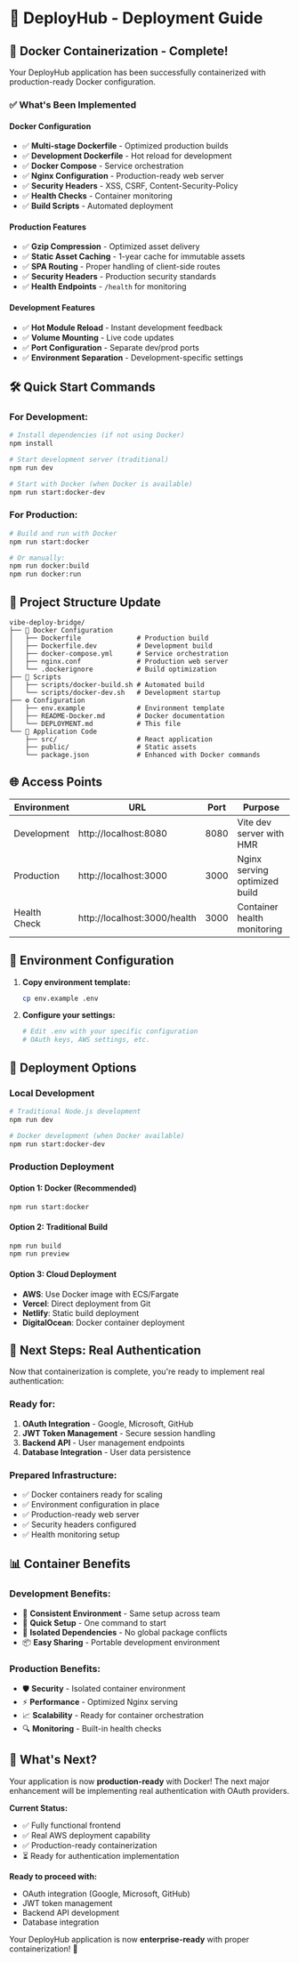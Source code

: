 # 🚀 DeployHub - Deployment Guide

## 🐳 Docker Containerization - Complete!

Your DeployHub application has been successfully containerized with production-ready Docker configuration.

### ✅ **What's Been Implemented**

#### **Docker Configuration**
- ✅ **Multi-stage Dockerfile** - Optimized production builds
- ✅ **Development Dockerfile** - Hot reload for development
- ✅ **Docker Compose** - Service orchestration
- ✅ **Nginx Configuration** - Production-ready web server
- ✅ **Security Headers** - XSS, CSRF, Content-Security-Policy
- ✅ **Health Checks** - Container monitoring
- ✅ **Build Scripts** - Automated deployment

#### **Production Features**
- ✅ **Gzip Compression** - Optimized asset delivery
- ✅ **Static Asset Caching** - 1-year cache for immutable assets
- ✅ **SPA Routing** - Proper handling of client-side routes
- ✅ **Security Headers** - Production security standards
- ✅ **Health Endpoints** - `/health` for monitoring

#### **Development Features**
- ✅ **Hot Module Reload** - Instant development feedback
- ✅ **Volume Mounting** - Live code updates
- ✅ **Port Configuration** - Separate dev/prod ports
- ✅ **Environment Separation** - Development-specific settings

## 🛠️ **Quick Start Commands**

### For Development:
```bash
# Install dependencies (if not using Docker)
npm install

# Start development server (traditional)
npm run dev

# Start with Docker (when Docker is available)
npm run start:docker-dev
```

### For Production:
```bash
# Build and run with Docker
npm run start:docker

# Or manually:
npm run docker:build
npm run docker:run
```

## 📁 **Project Structure Update**

```
vibe-deploy-bridge/
├── 🐳 Docker Configuration
│   ├── Dockerfile              # Production build
│   ├── Dockerfile.dev          # Development build
│   ├── docker-compose.yml      # Service orchestration
│   ├── nginx.conf              # Production web server
│   └── .dockerignore           # Build optimization
├── 📜 Scripts
│   ├── scripts/docker-build.sh # Automated build
│   └── scripts/docker-dev.sh   # Development startup
├── ⚙️ Configuration
│   ├── env.example             # Environment template
│   ├── README-Docker.md        # Docker documentation
│   └── DEPLOYMENT.md           # This file
└── 🎯 Application Code
    ├── src/                    # React application
    ├── public/                 # Static assets
    └── package.json            # Enhanced with Docker commands
```

## 🌐 **Access Points**

| Environment | URL | Port | Purpose |
|-------------|-----|------|---------|
| Development | http://localhost:8080 | 8080 | Vite dev server with HMR |
| Production | http://localhost:3000 | 3000 | Nginx serving optimized build |
| Health Check | http://localhost:3000/health | 3000 | Container health monitoring |

## 🔧 **Environment Configuration**

1. **Copy environment template:**
   ```bash
   cp env.example .env
   ```

2. **Configure your settings:**
   ```bash
   # Edit .env with your specific configuration
   # OAuth keys, AWS settings, etc.
   ```

## 🚀 **Deployment Options**

### Local Development
```bash
# Traditional Node.js development
npm run dev

# Docker development (when Docker available)
npm run start:docker-dev
```

### Production Deployment

#### Option 1: Docker (Recommended)
```bash
npm run start:docker
```

#### Option 2: Traditional Build
```bash
npm run build
npm run preview
```

#### Option 3: Cloud Deployment
- **AWS**: Use Docker image with ECS/Fargate
- **Vercel**: Direct deployment from Git
- **Netlify**: Static build deployment
- **DigitalOcean**: Docker container deployment

## 🔮 **Next Steps: Real Authentication**

Now that containerization is complete, you're ready to implement real authentication:

### **Ready for:**
1. **OAuth Integration** - Google, Microsoft, GitHub
2. **JWT Token Management** - Secure session handling
3. **Backend API** - User management endpoints
4. **Database Integration** - User data persistence

### **Prepared Infrastructure:**
- ✅ Docker containers ready for scaling
- ✅ Environment configuration in place
- ✅ Production-ready web server
- ✅ Security headers configured
- ✅ Health monitoring setup

## 📊 **Container Benefits**

### **Development Benefits:**
- 🔄 **Consistent Environment** - Same setup across team
- 🚀 **Quick Setup** - One command to start
- 🔧 **Isolated Dependencies** - No global package conflicts
- 📦 **Easy Sharing** - Portable development environment

### **Production Benefits:**
- 🛡️ **Security** - Isolated container environment
- ⚡ **Performance** - Optimized Nginx serving
- 📈 **Scalability** - Ready for container orchestration
- 🔍 **Monitoring** - Built-in health checks

## 🎯 **What's Next?**

Your application is now **production-ready** with Docker! The next major enhancement will be implementing real authentication with OAuth providers.

**Current Status:**
- ✅ Fully functional frontend
- ✅ Real AWS deployment capability
- ✅ Production-ready containerization
- ⏳ Ready for authentication implementation

**Ready to proceed with:**
- OAuth integration (Google, Microsoft, GitHub)
- JWT token management
- Backend API development
- Database integration

Your DeployHub application is now **enterprise-ready** with proper containerization! 🎉
